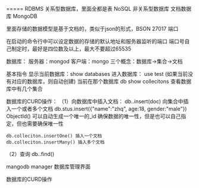 =====
RDBMS  关系型数据库，里面全都是表
NoSQL  非关系型数据库
文档数据库 MongoDB


里面存储的数据模型是基于文档的，类似于json的形式，BSON
27017  端口

在启动的命令行中可以设定数据的存储的默认地址和服务器监听的端口
端口号自己制定时，最好是四位数及以上，最大不要超过65535

数据库：
    服务器：mongod
    客户端：mongo
三个概念：数据库->集合->文档

基本指令
显示当前数据库：show databases
进入数据库： use test (如果当前没有对应的数据库，则自动创建)
当前在那个数据库 db
show collecitons  查看数据库中有几个集合

数据库的CURD操作：
（1）向数据库中插入文档：
    db.<collectionName>.insert(doc)  向集合中插入一个或者多个文档
        db.stus.insert({"name":"zhq", age:18, gender:"male"})
    ObjectId() 可以自动生成一个唯一的_id  确保数据的唯一性，但是也可以自己指定，但也需要确保唯一性

    db.colleciton.insertOne() 插入一个文档
    db.colleciton.insertMany() 插入多个文档






（2）查询
    db.<collectionName>.find()

mangodb manager 数据库管理界面

数据库的CURD操作
